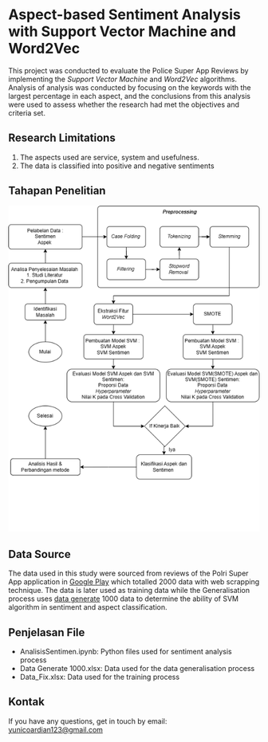 # Aspect-based Sentiment Analysis with Support Vector Machine and Word2Vec
This project was conducted to evaluate the Police Super App Reviews by implementing the *Support Vector Machine* and *Word2Vec* algorithms. Analysis of 
analysis was conducted by focusing on the keywords with the largest percentage in each aspect, and the conclusions from this analysis were used to assess whether the research had met the objectives and criteria set. 

## Research Limitations
1. The aspects used are service, system and usefulness.
2. The data is classified into positive and negative sentiments 

## Tahapan Penelitian
![image](https://github.com/YunicoArdianPradana/Analisis-Sentimen-Berbasis-Aspek-dengan-SVM-dan-Word2Vec/blob/master/Diagram%20Alir%20Penelitian.png)

## Data Source
The data used in this study were sourced from reviews of the Polri Super App application in [Google Play](https://github.com/YunicoArdianPradana/Analisis-Sentimen-Berbasis-Aspek-dengan-SVM-dan-Word2Vec/blob/master/Data_Fix.xlsx)
which totalled 2000 data with web scrapping technique. The data is later used as training data while the Generalisation process uses [data generate](https://github.com/YunicoArdianPradana/Analisis-Sentimen-Berbasis-Aspek-dengan-SVM-dan-Word2Vec/blob/master/Data%20Generate%201000.xlsx) 1000 data to determine the ability of SVM algorithm in sentiment and aspect classification.

## Penjelasan File
- AnalisisSentimen.ipynb: Python files used for sentiment analysis process 
- Data Generate 1000.xlsx: Data used for the data generalisation process
- Data_Fix.xlsx: Data used for the training process 

## Kontak
If you have any questions, get in touch by email: yunicoardian123@gmail.com

